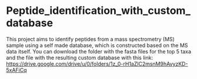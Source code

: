 # Peptide_identification_with_custom_database
This project aims to identify peptides from a mass spectrometry (MS) sample using a self made database, which is constructed based on the MS data itself. 
You can download the folder with the fasta files for the top 5 taxa and the file with the resulting custom database with this link: https://drive.google.com/drive/u/0/folders/1z_0-rH1aZlC2msnM9hAvyzKD-5xAFiCq 
